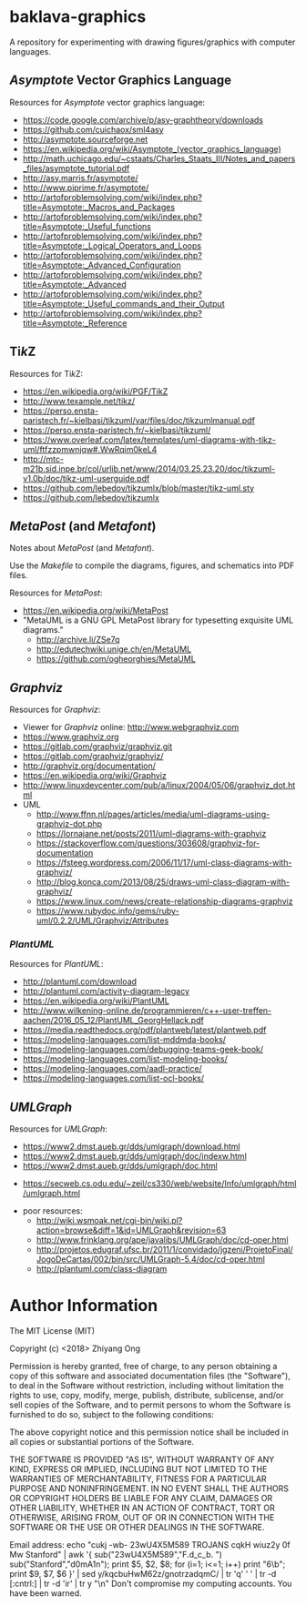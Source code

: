 # baklava-graphics
A repository for experimenting with drawing figures/graphics with computer languages.

##	*Asymptote* Vector Graphics Language


Resources for *Asymptote* vector graphics language:
+ https://code.google.com/archive/p/asy-graphtheory/downloads
+ https://github.com/cuichaox/sml4asy
+ http://asymptote.sourceforge.net
+ https://en.wikipedia.org/wiki/Asymptote_(vector_graphics_language)
+ http://math.uchicago.edu/~cstaats/Charles_Staats_III/Notes_and_papers_files/asymptote_tutorial.pdf
+ http://asy.marris.fr/asymptote/
+ http://www.piprime.fr/asymptote/
+ http://artofproblemsolving.com/wiki/index.php?title=Asymptote:_Macros_and_Packages
+ http://artofproblemsolving.com/wiki/index.php?title=Asymptote:_Useful_functions
+ http://artofproblemsolving.com/wiki/index.php?title=Asymptote:_Logical_Operators_and_Loops
+ http://artofproblemsolving.com/wiki/index.php?title=Asymptote:_Advanced_Configuration
+ http://artofproblemsolving.com/wiki/index.php?title=Asymptote:_Advanced
+ http://artofproblemsolving.com/wiki/index.php?title=Asymptote:_Useful_commands_and_their_Output
+ http://artofproblemsolving.com/wiki/index.php?title=Asymptote:_Reference

















##	Ti*k*Z

Resources for Ti*k*Z:
+ https://en.wikipedia.org/wiki/PGF/TikZ
+ http://www.texample.net/tikz/
+ https://perso.ensta-paristech.fr/~kielbasi/tikzuml/var/files/doc/tikzumlmanual.pdf
+ https://perso.ensta-paristech.fr/~kielbasi/tikzuml/
+ https://www.overleaf.com/latex/templates/uml-diagrams-with-tikz-uml/ftfzzpmwnjqw#.WwRqim0keL4
+ http://mtc-m21b.sid.inpe.br/col/urlib.net/www/2014/03.25.23.20/doc/tikzuml-v1.0b/doc/tikz-uml-userguide.pdf
+ https://github.com/lebedov/tikzumlx/blob/master/tikz-uml.sty
+ https://github.com/lebedov/tikzumlx











## *MetaPost* (and *Metafont*)


Notes about *MetaPost* (and *Metafont*).


Use the *Makefile* to compile the diagrams, figures, and schematics into PDF
	files. 


Resources for *MetaPost*:
+ https://en.wikipedia.org/wiki/MetaPost
+ "MetaUML is a GNU GPL MetaPost library for typesetting exquisite UML diagrams."
	- http://archive.li/ZSe7q
	- http://edutechwiki.unige.ch/en/MetaUML
	- https://github.com/ogheorghies/MetaUML














##	*Graphviz*



Resources for *Graphviz*:
+ Viewer for *Graphviz* online: http://www.webgraphviz.com
+ https://www.graphviz.org
+ https://gitlab.com/graphviz/graphviz.git
+ https://gitlab.com/graphviz/graphviz/
+ http://graphviz.org/documentation/
+ https://en.wikipedia.org/wiki/Graphviz
+ http://www.linuxdevcenter.com/pub/a/linux/2004/05/06/graphviz_dot.html
+ UML
	- http://www.ffnn.nl/pages/articles/media/uml-diagrams-using-graphviz-dot.php
	- https://lornajane.net/posts/2011/uml-diagrams-with-graphviz
	- https://stackoverflow.com/questions/303608/graphviz-for-documentation
	- https://fsteeg.wordpress.com/2006/11/17/uml-class-diagrams-with-graphviz/
	- http://blog.konca.com/2013/08/25/draws-uml-class-diagram-with-graphviz/
	- https://www.linux.com/news/create-relationship-diagrams-graphviz
	- https://www.rubydoc.info/gems/ruby-uml/0.2.2/UML/Graphviz/Attributes





### *PlantUML*

Resources for *PlantUML*:
+ http://plantuml.com/download
+ http://plantuml.com/activity-diagram-legacy
+ https://en.wikipedia.org/wiki/PlantUML
+ http://www.wilkening-online.de/programmieren/c++-user-treffen-aachen/2016_05_12/PlantUML_GeorgHellack.pdf
+ https://media.readthedocs.org/pdf/plantweb/latest/plantweb.pdf
+ https://modeling-languages.com/list-mddmda-books/
+ https://modeling-languages.com/debugging-teams-geek-book/
+ https://modeling-languages.com/list-modeling-books/
+ https://modeling-languages.com/aadl-practice/
+ https://modeling-languages.com/list-ocl-books/

























##	*UMLGraph*


Resources for *UMLGraph*:
+ https://www2.dmst.aueb.gr/dds/umlgraph/download.html
+ https://www2.dmst.aueb.gr/dds/umlgraph/doc/indexw.html
+ https://www2.dmst.aueb.gr/dds/umlgraph/doc.html
- https://secweb.cs.odu.edu/~zeil/cs330/web/website/Info/umlgraph/html/umlgraph.html
+ poor resources:
	- http://wiki.wsmoak.net/cgi-bin/wiki.pl?action=browse&diff=1&id=UMLGraph&revision=63
	- http://www.frinklang.org/ape/javalibs/UMLGraph/doc/cd-oper.html
	- http://projetos.edugraf.ufsc.br/2011/1/convidado/jgzeni/ProjetoFinal/JogoDeCartas/002/bin/src/UMLGraph-5.4/doc/cd-oper.html
	- http://plantuml.com/class-diagram


















#	Author Information

The MIT License (MIT)

Copyright (c) <2018> Zhiyang Ong

Permission is hereby granted, free of charge, to any person obtaining a copy of this software and associated documentation files (the "Software"), to deal in the Software without restriction, including without limitation the rights to use, copy, modify, merge, publish, distribute, sublicense, and/or sell copies of the Software, and to permit persons to whom the Software is furnished to do so, subject to the following conditions:

The above copyright notice and this permission notice shall be included in all copies or substantial portions of the Software.

THE SOFTWARE IS PROVIDED "AS IS", WITHOUT WARRANTY OF ANY KIND, EXPRESS OR IMPLIED, INCLUDING BUT NOT LIMITED TO THE WARRANTIES OF MERCHANTABILITY, FITNESS FOR A PARTICULAR PURPOSE AND NONINFRINGEMENT. IN NO EVENT SHALL THE AUTHORS OR COPYRIGHT HOLDERS BE LIABLE FOR ANY CLAIM, DAMAGES OR OTHER LIABILITY, WHETHER IN AN ACTION OF CONTRACT, TORT OR OTHERWISE, ARISING FROM, OUT OF OR IN CONNECTION WITH THE SOFTWARE OR THE USE OR OTHER DEALINGS IN THE SOFTWARE.

Email address: echo "cukj -wb- 23wU4X5M589 TROJANS cqkH wiuz2y 0f Mw Stanford" | awk '{ sub("23wU4X5M589","F.d_c_b. ") sub("Stanford","d0mA1n"); print $5, $2, $8; for (i=1; i<=1; i++) print "6\b"; print $9, $7, $6 }' | sed y/kqcbuHwM62z/gnotrzadqmC/ | tr 'q' ' ' | tr -d [:cntrl:] | tr -d 'ir' | tr y "\n"		Don't compromise my computing accounts. You have been warned.

